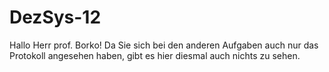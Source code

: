 # DezSys-12
Hallo Herr prof. Borko!
Da Sie sich bei den anderen Aufgaben auch nur das Protokoll angesehen haben, gibt es hier diesmal auch nichts zu sehen.